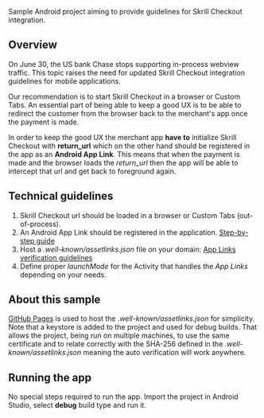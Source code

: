 Sample Android project aiming to provide guidelines for Skrill Checkout integration.

## Overview
On June 30, the US bank Chase stops supporting in-process webview traffic. This topic raises the need for updated Skrill Checkout integration 
guidelines for mobile applications.

Our recommendation is to start Skrill Checkout in a browser or Custom Tabs. An essential part of being able to keep a good UX is to be able to 
redirect the customer from the browser back to the merchant's app once the payment is made.

In order to keep the good UX the merchant app **have to** initialize Skrill Checkout with **return_url** which on the other hand should be 
registered in the app as an **Android App Link**. This means that when the payment is made and the browser loads the *return_url* then the app will 
be able to intercept that url and get back to foreground again.

## Technical guidelines
1. Skrill Checkout url should be loaded in a browser or Custom Tabs (out-of-process).
2. An Android App Link should be registered in the application.
[Step-by-step guide](https://developer.android.com/studio/write/app-link-indexing)
3. Host a *.well-known/assetlinks.json* file on your domain:
[App Links verification guidelines](https://developer.android.com/training/app-links/verify-android-applinks)
4. Define proper *launchMode* for the  Activity that handles the *App Links* depending on your needs.

## About this sample
[GitHub Pages](https://github.com/viktormitevLJ/viktormitevLJ.github.io) is used to host the *.well-known/assetlinks.json* for simplicity. 
Note that a keystore is added to the project and used for debug builds. That allows the project, being run on multiple machines, to use the same 
certificate and to relate correctly with the SHA-256 defined in the *.well-known/assetlinks.json* meaning the auto verification will work anywhere.

## Running the app
No special steps required to run the app. Import the project in Android Studio, select **debug** build type and run it.
